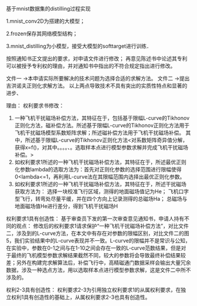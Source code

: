 基于mnist数据集的distilling过程实现

1.mnist_conv2D为搭建的大模型；

2.frozen保存其网络模型结构；

3.mnist_distilling为小模型，接受大模型的softtarget进行训练．



按照通知书正文提出的要求，对申请文件进行修改；
再意见陈述书中论述其专利可以被授予专利权的理由，并对通知书中指出的不符合规定指出进行修改。

文件一 ->本申请实际所要解决的技术问题为选择合适的求解方法。
文件二 ->提出吉洪诺夫正则化求解方法。
以上两点导致技术不具有突出的实质性特点和显著的进步、

理由：
权利要求书修改：
1.	一种飞机干扰磁场补偿方法，其特征在于，包括基于限幅L-curve的Tikhonov正则化方法，磁补偿方法。所述基于限幅L-curve的Tikhonov正则化方法用于飞机干扰磁场模型系数矩阵求解；所述磁补偿方法用于飞机干扰磁场补偿。
其中，所述基于限幅L-curve的Tikhonov正则化方法<对系数矩阵奇异值分解，获得x=f()，对其中。。。。、。选取样本点进行模型参数求解并完成飞机干扰磁场补偿。>
2.	如权利要求1所述的一种飞机干扰磁场补偿方法，其特征在于，所述最优正则化参数lambda的选取方法为：首先对正则化参数的选择范围进行限幅使得0<lambda<=1，再利用L-curve法在其限幅范围内选择出最优正则化参数。
3.	如权利要求1所述的一种飞机干扰磁场补偿方法，其特征在于，所述干扰磁场获取方法为：
选择一块校准飞行区域，测得的地面磁场值记为He；
飞机口字型飞行，转弯处尽量平缓，并在四个方向上记录测得的总磁场Ha；
总磁场与地面磁场值He进行差分，得到飞机干扰磁场H

	
		
权利要求1具有创造性：
	基于审查员下发的第一次审查意见通知书，申请人持有不同的观点：
	修改后的权利要求1请求保护“一种飞机干扰磁场补偿方法”，对比文件二，涉及到的L-curve方法，在本文中有存在对参数的限幅区别，对比文件二的图5，我们实验结果中的L-curve表现并不一致。L-curve的限幅并不是常识与公知，在实验中，参数在0-1之间与在1-10之间会存在一致的L-curve范数结果，但是对于最终的飞机模型参数求解结果截然不同，较大的参数将会导致最终补偿结果较差；另外在构建完求解算法后，补偿飞行中，高精磁通门数据采样会输出大量冗余数据，涉及一种选点方法，用以选取样本点进行模型参数求解，这是文件二中所不涉及的。

权利2-3具有创造性：
	权利要求2-3为引用独立权利要求1的从属权利要求，在独立权利1具有创造性的基础上，从属权利要求2-3也具有创造性。
